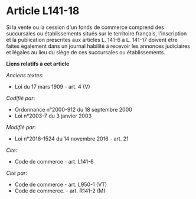 # Article L141-18

Si la vente ou la cession d'un fonds de commerce comprend des succursales ou établissements situés sur le territoire
français, l'inscription et la publication prescrites aux articles L. 141-6 à L. 141-17 doivent être faites également dans un
journal habilité à recevoir les annonces judiciaires et légales au lieu du siège de ces succursales ou établissements.

**Liens relatifs à cet article**

_Anciens textes_:

  - Loi du 17 mars 1909 - art. 4 (V)

_Codifié par_:

  - Ordonnance n°2000-912 du 18 septembre 2000
  - Loi n°2003-7 du 3 janvier 2003

_Modifié par_:

  - Loi n°2016-1524 du 14 novembre 2016 - art. 21

_Cite_:

  - Code de commerce - art. L141-6

_Cité par_:

  - Code de commerce - art. L950-1 (VT)
  - Code de commerce. - art. R141-2 (M)
